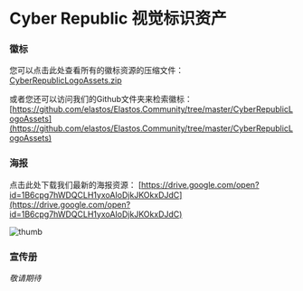
# Cyber Republic 视觉标识资产 

### 徽标

您可以点击此处查看所有的徽标资源的压缩文件： [CyberRepublicLogoAssets.zip](https://raw.githubusercontent.com/elastos/Elastos.Community/master/CyberRepublicLogoAssets/CyberRepublicLogoAssets.zip)

或者您还可以访问我们的Github文件夹来检索徽标：[https://github.com/elastos/Elastos.Community/tree/master/CyberRepublicLogoAssets](https://github.com/elastos/Elastos.Community/tree/master/CyberRepublicLogoAssets)


### 海报

点击此处下载我们最新的海报资源： [https://drive.google.com/open?id=1B6cpg7hWDQCLH1yxoAIoDjkJKOkxDJdC](https://drive.google.com/open?id=1B6cpg7hWDQCLH1yxoAIoDjkJKOkxDJdC)

![thumb](https://raw.githubusercontent.com/elastos/Elastos.Community/master/CyberRepublicLogoAssets/ElastosBanner_01-sm.png ':size=300')


### 宣传册

*敬请期待*
